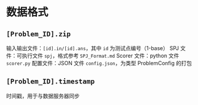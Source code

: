 # 数据格式
## `[Problem_ID].zip`
输入输出文件：`[id].in/[id].ans`，其中 `id` 为测试点编号（1-base）
SPJ 文件：可执行文件 `spj`，格式参考 `SPJ_Format.md`
Scorer 文件：python 文件 `scorer.py`
配置文件：JSON 文件 `config.json`，为类型 ProblemConfig 的打包
## `[Problem_ID].timestamp`
时间戳，用于与数据服务器同步